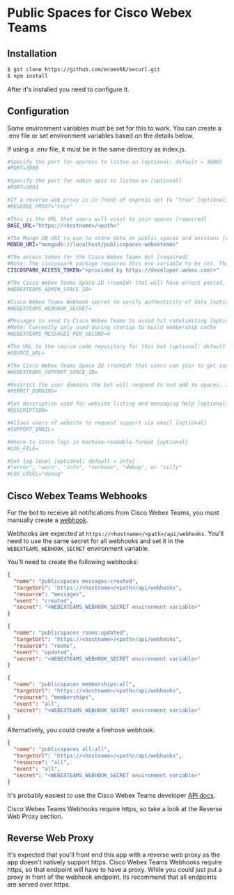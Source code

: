 # Public Spaces for Cisco Webex Teams

Installation
------------

``` bash
$ git clone https://github.com/ecoen66/securl.git
$ npm install
```

After it's installed you need to configure it.

Configuration
------------

Some environment variables must be set for this to work. You can create a .env file or set environment variables based on the details below.

If using a .env file, it must be in the same directory as index.js.

``` bash
#Specify the port for epxress to listen on [optional; default = 3000]
#PORT=3000

#Specify the port for admin apis to listen on [optional]
#PORT=3001

#If a reverse web proxy is in front of express set to "true" [optional; default = false]
#REVERSE_PROXY="true"

#This is the URL that users will visit to join spaces [required]
BASE_URL="https://<hostname>/<path>"

#The Mongo DB URI to use to store data on public spaces and sessions [required]
MONGO_URI="mongodb://localhost/publicspaces-webexteams"

#The access token for the Cisco Webex Teams bot [required]
#Note: The ciscospark package requires this env variable to be set. That package hasn't changed naming to Webex Teams yet.
CISCOSPARK_ACCESS_TOKEN="<provided by https://developer.webex.com/>"

#The Cisco Webex Teams Space ID (roomId) that will have errors posted. Required to test existance of accounts in Cisco Webex Teams [optional]
#WEBEXTEAMS_ADMIN_SPACE_ID=

#Cisco Webex Teams Webhook secret to verify authenticity of data [optional]
#WEBEXTEAMS_WEBHOOK_SECRET=

#Messages to send to Cisco Webex Teams to avoid hit ratelimiting [optional; default = 4]
#Note: Currently only used during startup to build membership cache
#WEBEXTEAMS_MESSAGES_PER_SECOND=4

#The URL to the source code repository for this bot [optional; default = https://github.com/birdietiger/publicspaces-webexteams]
#SOURCE_URL=

#The Cisco Webex Teams Space ID (roomId) that users can join to get support [optional]
#WEBEXTEAMS_SUPPORT_SPACE_ID=

#Restrict the user domains the bot will respond to and add to spaces. If set, disables "internal" setting in spaces [optional]
#PERMIT_DOMAINS=

#Set description used for website listing and messaging help [optional]
#DESCRIPTION=

#Allows users of website to request support via email [optional]
#SUPPORT_EMAIL=

#Where to store logs in machine-readable format [optional]
#LOG_FILE=

#Set log level [optional; default = info]
#"error", "warn", "info", "verbose", "debug", or "silly"
#LOG_LEVEL="debug"
```

Cisco Webex Teams Webhooks
------------

For the bot to receive all notifications from Cisco Webex Teams, you must manually create a [webhook](https://developer.webex.com/webhooks-explained.html).

Webhooks are expected at `https://<hostname>/<path>/api/webhooks`. You'll need to use the same secret for all webhooks and set it in the `WEBEXTEAMS_WEBHOOK_SECRET` environment variable.

You'll need to create the following webhooks:

``` json
{
  "name": "publicspaces messages:created",
  "targetUrl": "https://<hostname>/<path>/api/webhooks",
  "resource": "messages",
  "event": "created",
  "secret": "<WEBEXTEAMS_WEBHOOK_SECRET environment variable>"
}
```

``` json
{
  "name": "publicspaces rooms:updated",
  "targetUrl": "https://<hostname>/<path>/api/webhooks",
  "resource": "rooms",
  "event": "updated",
  "secret": "<WEBEXTEAMS_WEBHOOK_SECRET environment variable>"
}
```

``` json
{
  "name": "publicspaces memberships:all",
  "targetUrl": "https://<hostname>/<path>/api/webhooks",
  "resource": "memberships",
  "event": "all",
  "secret": "<WEBEXTEAMS_WEBHOOK_SECRET environment variable>"
}
```

Alternatively, you could create a firehose webhook.

``` json
{
  "name": "publicspaces all:all",
  "targetUrl": "https://<hostname>/<path>/api/webhooks",
  "resource": "all",
  "event": "all",
  "secret": "<WEBEXTEAMS_WEBHOOK_SECRET environment variable>"
}
```

It's probably easiest to use the Cisco Webex Teams developer [API docs](https://developer.webex.com/endpoint-webhooks-post.html).

Cisco Webex Teams Webhooks require https, so take a look at the Reverse Web Proxy section.

Reverse Web Proxy
------------

It's expected that you'll front end this app with a reverse web proxy as the app doesn't natively support https. Cisco Webex Teams Webhooks require https, so that endpoint will have to have a proxy. While you could just put a proxy in front of the webhook endpoint, its recommend that all endpoints are served over https.
